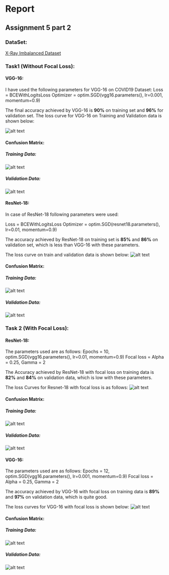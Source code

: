 # Report
## Assignment 5 part 2

### DataSet:
[X-Ray Imbalanced Dataset](https://drive.google.com/drive/folders/1jw9DJ1vzK8CHa28QoKbcDEhqG1U1Slkv?usp=sharing "Dataset Link")

### Task1 (Without Focal Loss):

#### VGG-16:

I have used the following parameters for VGG-16 on COVID19 Dataset:
Loss = BCEWithLogitsLoss
Optimizer = optim.SGD(vgg16.parameters(), lr=0.001, momentum=0.9)

The final accuracy achieved by VGG-16 is **90%** on training set and **96%** for validation set. The loss curve for VGG-16 on Training and Validation data is shown below:

![alt text](https://github.com/AhadNadeem19044/MSDS19044_COVID19_DLSpring2020/blob/master/Part%202/Images/VGG16%20WoFL.png "Vgg16 loss without Focal Loss")
 
#### Confusion Matrix:

##### Training Data:
![alt text](https://github.com/AhadNadeem19044/MSDS19044_COVID19_DLSpring2020/blob/master/Part%202/Images/vgg16%20WoFL%20Train.png "Vgg16 confusion matrix")
 
##### Validation Data:
![alt text](https://github.com/AhadNadeem19044/MSDS19044_COVID19_DLSpring2020/blob/master/Part%202/Images/vgg16%20WoFL%20Validation.png "Vgg16 confusion matrix")
 
#### ResNet-18:
In case of ResNet-18 following parameters were used:

Loss = BCEWithLogitsLoss
Optimizer = optim.SGD(resnet18.parameters(), lr=0.01, momentum=0.9)

The accuracy achieved by ResNet-18 on training set is **85%** and **86%** on validation set, which is less than VGG-16 with these parameters.

The loss curve on train and validation data is shown below:
 ![alt text](https://github.com/AhadNadeem19044/MSDS19044_COVID19_DLSpring2020/blob/master/Part%202/Images/resnet18%20WoFL.png "ResNet-18 loss without Focal Loss")

#### Confusion Matrix:

##### Training Data:
![alt text](https://github.com/AhadNadeem19044/MSDS19044_COVID19_DLSpring2020/blob/master/Part%202/Images/resnet-18%20WoFL%20Train.png "resnet-18 confusion matrix") 

##### Validation Data:
![alt text](https://github.com/AhadNadeem19044/MSDS19044_COVID19_DLSpring2020/blob/master/Part%202/Images/resnet-18%20WoFL%20Validation.png "resnet-18 confusion matrix")
 

### Task 2 (With Focal Loss):


#### ResNet-18:

The parameters used are as follows:
Epochs = 10, optim.SGD(vgg16.parameters(), lr=0.01, momentum=0.9)
Focal loss = Alpha = 0.25, Gamma = 2

The Accuracy achieved by ResNet-18 with focal loss on training data is **82%** and **84%** on validation data, which is low with these parameters.

The loss Curves for Resnet-18 with focal loss is as follows:
![alt text](https://github.com/AhadNadeem19044/MSDS19044_COVID19_DLSpring2020/blob/master/Part%202/Images/resnet18%20WFL.png "ResNet-18 loss with Focal Loss")

#### Confusion Matrix:

##### Training Data:
![alt text](https://github.com/AhadNadeem19044/MSDS19044_COVID19_DLSpring2020/blob/master/Part%202/Images/resnet-18%20WFL%20Train.png "resnet-18 confusion matrix") 
 
##### Validation Data:
![alt text](https://github.com/AhadNadeem19044/MSDS19044_COVID19_DLSpring2020/blob/master/Part%202/Images/resnet-18%20WFL%20Validation.png "resnet-18 confusion matrix") 


#### VGG-16:

The parameters used are as follows:
Epochs = 12, optim.SGD(vgg16.parameters(), lr=0.001, momentum=0.9)
Focal loss = Alpha = 0.25, Gamma = 2

The accuracy achieved by VGG-16 with focal loss on training data is **89%** and **97%** on validation data, which is quite good.

The loss curves for VGG-16 with focal loss is shown below:
![alt text](https://github.com/AhadNadeem19044/MSDS19044_COVID19_DLSpring2020/blob/master/Part%202/Images/vgg16%20WFL.png "Vgg16 loss without Focal Loss")

#### Confusion Matrix:

##### Training Data:
![alt text](https://github.com/AhadNadeem19044/MSDS19044_COVID19_DLSpring2020/blob/master/Part%202/Images/vgg16%20WFL%20Train.png "Vgg16 confusion matrix")

##### Validation Data:
![alt text](https://github.com/AhadNadeem19044/MSDS19044_COVID19_DLSpring2020/blob/master/Part%202/Images/vgg16%20WFL%20Validation.png "Vgg16 confusion matrix")
